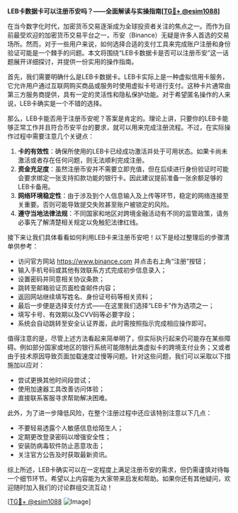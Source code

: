 **LEB卡数据卡可以注册币安吗？——全面解读与实操指南[[TG💪+ @esim1088](https://t.me/s/esim1088)]**

在当今数字化时代，加密货币交易逐渐成为全球投资者关注的焦点之一。而作为目前最受欢迎的加密货币交易平台之一，币安（Binance）无疑是许多人首选的交易场所。然而，对于一些用户来说，如何选择合适的支付工具来完成账户注册和身份验证可能是一个棘手的问题。本文将围绕“LEB卡数据卡是否可以注册币安”这一话题展开详细探讨，并提供一份实用的操作指南。

首先，我们需要明确什么是LEB卡数据卡。LEB卡实际上是一种虚拟信用卡服务，它允许用户通过互联网购买商品或服务时使用虚拟卡号进行支付。这种卡片通常由第三方服务商提供，具有一定的灵活性和隐私保护功能。对于希望匿名操作的人来说，LEB卡确实是一个不错的选择。

那么，LEB卡能否用于注册币安呢？答案是肯定的。理论上讲，只要你的LEB卡能够正常工作并且符合币安平台的要求，就可以用来完成注册流程。不过，在实际操作过程中需要注意几个关键点：

1. **卡的有效性**：确保所使用的LEB卡已经成功激活并处于可用状态。如果卡尚未激活或者存在任何问题，则无法顺利完成注册。
2. **资金充足度**：虽然注册币安并不需要立即充值，但在后续进行身份验证时可能会要求绑定一张支持扣款功能的银行卡。因此建议提前准备一张余额足够的LEB卡备用。
3. **网络环境稳定性**：由于涉及到个人信息输入及上传等环节，稳定的网络连接至关重要。否则可能导致提交失败甚至账户被锁定的风险。
4. **遵守当地法律法规**：不同国家和地区对跨境金融活动有不同的监管政策，请务必事先了解清楚相关规定以免触犯法律红线。

接下来让我们具体看看如何利用LEB卡来注册币安吧！以下是经过整理后的步骤清单供参考：
- 访问官方网站 https://www.binance.com 并点击右上角“注册”按钮；
- 输入手机号码或其他有效联系方式完成初步信息录入；
- 设置密码并同意相关协议条款；
- 跳转至邮箱验证页面检查邮件内容；
- 返回网站继续填写姓名、身份证号码等相关资料；
- 最后一步便是选择支付方式——在这里我们选择“LEB卡”作为选项之一；
- 填写卡号、有效期以及CVV码等必要字段；
- 系统会自动跳转至安全认证界面，此时需按照指示完成相应操作即可。

值得注意的是，尽管上述方法看起来简单明了，但实际执行起来仍可能存在某些障碍。例如部分国家或地区的银行系统可能限制此类虚拟卡的跨境支付业务；又或者由于技术原因导致页面加载速度过慢等问题。针对这些问题，我们可以采取以下措施加以应对：
- 尝试更换其他时间段尝试；
- 使用加速器工具改善访问体验；
- 直接联系客服寻求帮助解决困难。

此外，为了进一步降低风险，在整个注册过程中还应该特别注意以下几点：
- 不要轻易透露个人敏感信息给陌生人；
- 定期更改登录密码以增强安全性；
- 安装防病毒软件防止恶意攻击；
- 关注官方公告及时获取最新资讯。

综上所述，LEB卡确实可以在一定程度上满足注册币安的需求，但仍需谨慎对待每一个细节环节。希望以上内容能为大家带来启发和帮助。如果你还有其他疑问，欢迎随时加入我们的讨论群组交流互动！

[[TG💪+ @esim1088](https://t.me/s/esim1088) ![Image](https://i.postimg.cc/4NQfJmqS/Snipaste-2025-05-13-00-14-12.png)]